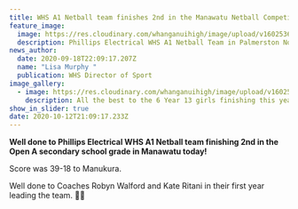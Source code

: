```yaml
---
title: WHS A1 Netball team finishes 2nd in the Manawatu Netball Competition
feature_image:
  image: https://res.cloudinary.com/whanganuihigh/image/upload/v1602536995/News/WHS_A1_Netball_team_finishing_2nd_in_the_Open_A_secondary_school_grade_in_Manawatu.jpg
  description: Phillips Electrical WHS A1 Netball Team in Palmerston North.
news_author:
  date: 2020-09-18T22:09:17.207Z
  name: "Lisa Murphy "
  publication: WHS Director of Sport
image_gallery:
  - image: https://res.cloudinary.com/whanganuihigh/image/upload/v1602537013/News/WHS_A1_Netball_senior_players_team_finishing_2nd_in_the_Open_A_secondary_school_grade_in_Manawatu.jpg
    description: All the best to the 6 Year 13 girls finishing this year!
show_in_slider: true
date: 2020-10-12T21:09:17.233Z
---
```

**Well done to Phillips Electrical WHS A1 Netball team finishing 2nd in the Open A secondary school grade in Manawatu today!**

Score was 39-18 to Manukura. 

Well done to Coaches Robyn Walford and Kate Ritani in their first year leading the team. 💚💛
